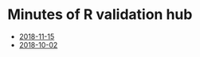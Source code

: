 # Minutes of R validation hub

* [2018-11-15](/minutes/R_Validation_Hub_Meeting_minutes_20181115.pdf)
* [2018-10-02](/minutes/R_Validation_Hub_Meeting_minutes_20181002_draft.pdf)
